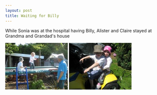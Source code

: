 ```yaml
---
layout: post
title: Waiting for Billy
---
```

While Sonia was at the hospital having Billy, Alister
and Claire stayed at Grandma and Grandad's house 

<img src="/images/content/00135.jpg" alt="photo"/>
<img src="/images/content/00133.jpg" alt="photo"/>

